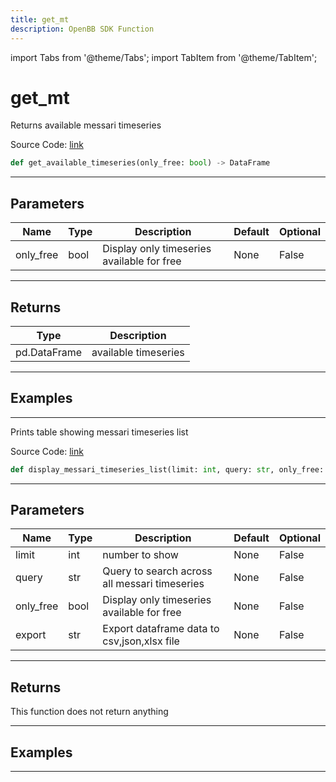 ```yaml
---
title: get_mt
description: OpenBB SDK Function
---
```


import Tabs from '@theme/Tabs';
import TabItem from '@theme/TabItem';

# get_mt

<Tabs>
<TabItem value="model" label="Model" default>

Returns available messari timeseries

Source Code: [link](https://github.com/OpenBB-finance/OpenBBTerminal/tree/main/openbb_terminal/cryptocurrency/due_diligence/messari_model.py#L34)

```python
def get_available_timeseries(only_free: bool) -> DataFrame
```
---

## Parameters

| Name | Type | Description | Default | Optional |
| ---- | ---- | ----------- | ------- | -------- |
| only_free | bool | Display only timeseries available for free | None | False |

---

## Returns

| Type | Description |
| ---- | ----------- |
| pd.DataFrame | available timeseries |

---

## Examples

---



</TabItem>
<TabItem value="view" label="View">

Prints table showing messari timeseries list

Source Code: [link](https://github.com/OpenBB-finance/OpenBBTerminal/tree/main/openbb_terminal/cryptocurrency/due_diligence/messari_view.py#L49)

```python
def display_messari_timeseries_list(limit: int, query: str, only_free: bool, export: str) -> None
```
---

## Parameters

| Name | Type | Description | Default | Optional |
| ---- | ---- | ----------- | ------- | -------- |
| limit | int | number to show | None | False |
| query | str | Query to search across all messari timeseries | None | False |
| only_free | bool | Display only timeseries available for free | None | False |
| export | str | Export dataframe data to csv,json,xlsx file | None | False |

---

## Returns

This function does not return anything

---

## Examples

---



</TabItem>
</Tabs>